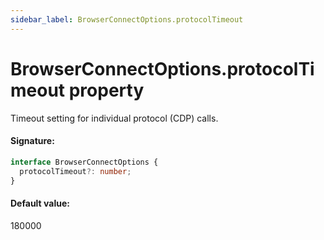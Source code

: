 ```yaml
---
sidebar_label: BrowserConnectOptions.protocolTimeout
---
```


# BrowserConnectOptions.protocolTimeout property

Timeout setting for individual protocol (CDP) calls.

#### Signature:

```typescript
interface BrowserConnectOptions {
  protocolTimeout?: number;
}
```

#### Default value:

180000
